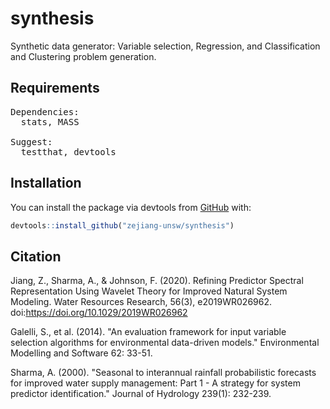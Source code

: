 # synthesis
 Synthetic data generator: Variable selection, Regression, and Classification and Clustering problem generation. 

## Requirements
<pre>
Dependencies:
  stats, MASS

Suggest:
  testthat, devtools
</pre>

## Installation

You can install the package via devtools from [GitHub](https://github.com/) with:

``` r
devtools::install_github("zejiang-unsw/synthesis")
```

## Citation
Jiang, Z., Sharma, A., & Johnson, F. (2020). Refining Predictor Spectral Representation Using Wavelet Theory for Improved Natural System Modeling. Water Resources Research, 56(3), e2019WR026962. doi:https://doi.org/10.1029/2019WR026962

Galelli, S., et al. (2014). "An evaluation framework for input variable selection algorithms for environmental data-driven models." Environmental Modelling and Software 62: 33-51.
	
Sharma, A. (2000). "Seasonal to interannual rainfall probabilistic forecasts for improved water supply management: Part 1 - A strategy for system predictor identification." Journal of Hydrology 239(1): 232-239.
